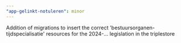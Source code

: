 ```yaml
---
"app-gelinkt-notuleren": minor
---
```


Addition of migrations to insert the correct 'bestuursorganen-tijdspecialisatie' resources for the 2024-... legislation in the triplestore
